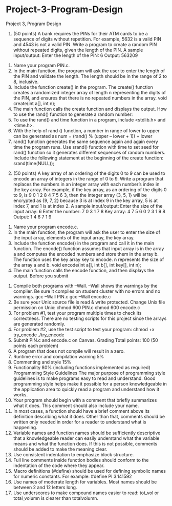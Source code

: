 # Project-3-Program-Design
Project 3, Program Design
1. (50 points) A bank requires the PINs for their ATM cards to be a sequence of digits
without repetition. For example, 5632 is a valid PIN and 4543 is not a valid PIN. Write a
program to create a random PIN without repeated digits, given the length of the PIN.
A sample input/output:
Enter the length of the PIN: 6
Output: 563209
1) Name your program PIN.c.
2) In the main function, the program will ask the user to enter the length of the
PIN and validate the length. The length should be in the range of 2 to 8,
inclusive.
3) Include the function create() in the program. The create() function
creates a randomized integer array of length n representing the digits of the
PIN, and ensures that there is no repeated numbers in the array.
void create(int a[], int n);
4) The main function calls the create function and displays the output.
How to use the rand() function to generate a random number:
1) To use the rand() and time function in a program, include <stdlib.h> and
<time.h>.
2) With the help of rand () function, a number in range of lower to upper can be
generated as num = (rand() % (upper – lower + 1)) + lower
3) rand() function generates the same sequence again and again every time the
program runs. Use srand() function with time to set seed for rand()
function so it generates different sequences of random numbers. Include the
following statement at the beginning of the create function:
srand(time(NULL));
2. (50 points) A key array of an ordering of the digits 0 to 9 can be used to encode an array
of integers in the range of 0 to 9. Write a program that replaces the numbers in an
integer array with each number’s index in the key array. For example, if the key array, as
an ordering of the digits 0 to 9, is 9 0 1 2 8 4 7 5 6 3, then the integer array {3, 5, 1} will
be encrypted as {9, 7, 2} because 3 is at index 9 in the key array, 5 is at index 7, and 1 is
at index 2.
A sample input/output:
Enter the size of the input array: 6
Enter the number: 7 0 3 1 7 8
Key array: 4 7 5 6 0 2 3 1 9 8
Output: 1 4 6 7 1 9
1) Name your program encode.c.
2) In the main function, the program will ask the user to enter the size of the input array,
elements of the input array, the key array.
3) Include the function encode() in the program and call it in the main function. The
encode() function assumes that input array is in the array a and computes the
encoded numbers and store them in the array b. The function uses the key array key
to encode. n represents the size of the array a and b.
void encode(int a[], int b[], int key[], int n);
4) The main function calls the encode function, and then displays the output.
Before you submit
1. Compile both programs with –Wall. –Wall shows the warnings by the compiler. Be sure
it compiles on student cluster with no errors and no warnings.
gcc –Wall PIN.c
gcc –Wall encode.c
2. Be sure your Unix source file is read & write protected. Change Unix file permission on
Unix:
chmod 600 PIN.c
chmod 600 encode.c
3. For problem #1, test your program multiple times to check its correctness. There are no
testing scripts for this project since the arrays are generated randomly.
4. For problem #2, use the test script to test your program:
chmod +x try_encode
./try_encode
5. Submit PIN.c and encode.c on Canvas.
Grading
Total points: 100 (50 points each problem)
1. A program that does not compile will result in a zero.
2. Runtime error and compilation warning 5%
3. Commenting and style 15%
4. Functionality 80% (including functions implemented as required)
Programming Style Guidelines
The major purpose of programming style guidelines is to make programs easy to read and
understand. Good programming style helps make it possible for a person knowledgeable in the
application area to quickly read a program and understand how it works.
1. Your program should begin with a comment that briefly summarizes what it does. This
comment should also include your name.
2. In most cases, a function should have a brief comment above its definition describing
what it does. Other than that, comments should be written only needed in order for a
reader to understand what is happening.
3. Variable names and function names should be sufficiently descriptive that a
knowledgeable reader can easily understand what the variable means and what the
function does. If this is not possible, comments should be added to make the meaning
clear.
4. Use consistent indentation to emphasize block structure.
5. Full line comments inside function bodies should conform to the indentation of the code
where they appear.
6. Macro definitions (#define) should be used for defining symbolic names for numeric
constants. For example: #define PI 3.141592
7. Use names of moderate length for variables. Most names should be between 2 and 12
letters long.
8. Use underscores to make compound names easier to read: tot_vol or total_volumn is
clearer than totalvolumn.
